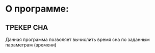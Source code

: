 # О программе:
## ТРЕКЕР СНА

Данная программа позволяет вычислить время сна по заданным параметрам (времени)
